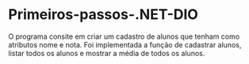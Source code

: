 # Primeiros-passos-.NET-DIO
O programa consite em criar um cadastro de alunos que tenham como atributos nome e nota.
Foi implementada a função de cadastrar alunos,  listar todos os alunos e mostrar a média de todos os alunos.
